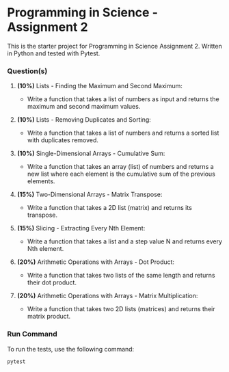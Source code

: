 # Programming in Science - Assignment 2

This is the starter project for Programming in Science Assignment 2. Written in Python and tested with Pytest.

### Question(s)

1. **(10%)** Lists - Finding the Maximum and Second Maximum:
   
   - Write a function that takes a list of numbers as input and returns the maximum and second maximum values.

2. **(10%)** Lists - Removing Duplicates and Sorting:
   
   - Write a function that takes a list of numbers and returns a sorted list with duplicates removed.

3. **(10%)** Single-Dimensional Arrays - Cumulative Sum:
   
   - Write a function that takes an array (list) of numbers and returns a new list where each element is the cumulative sum of the previous elements.

4. **(15%)** Two-Dimensional Arrays - Matrix Transpose:
   
   - Write a function that takes a 2D list (matrix) and returns its transpose.

5. **(15%)** Slicing - Extracting Every Nth Element:
   
   - Write a function that takes a list and a step value N and returns every Nth element.

6. **(20%)** Arithmetic Operations with Arrays - Dot Product:
   
   - Write a function that takes two lists of the same length and returns their dot product.

7. **(20%)** Arithmetic Operations with Arrays - Matrix Multiplication:
   
   - Write a function that takes two 2D lists (matrices) and returns their matrix product.

### Run Command

To run the tests, use the following command:

```
pytest
```

